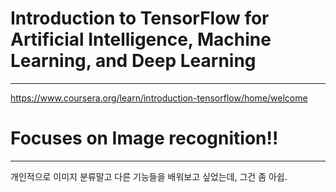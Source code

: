 # Introduction to TensorFlow for Artificial Intelligence, Machine Learning, and Deep Learning
---
<a href-="https://www.coursera.org/learn/introduction-tensorflow/home/welcome">https://www.coursera.org/learn/introduction-tensorflow/home/welcome</a>

# Focuses on Image recognition!!
--- 
개인적으로 이미지 분류말고 다른 기능들을 배워보고 싶었는데, 그건 좀 아쉽.